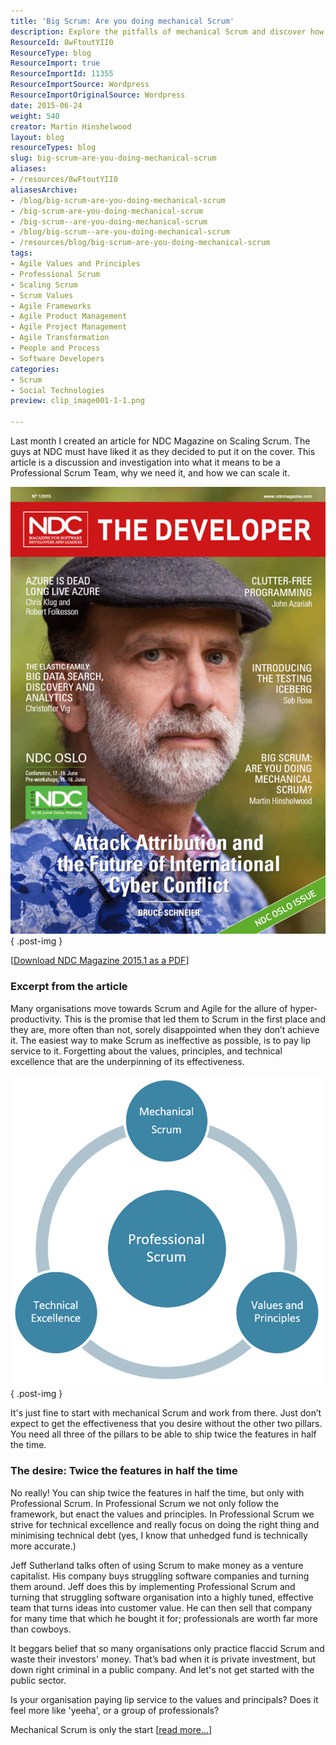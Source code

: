 ```yaml
---
title: 'Big Scrum: Are you doing mechanical Scrum'
description: Explore the pitfalls of mechanical Scrum and discover how to achieve true agility with Professional Scrum for enhanced productivity and team effectiveness.
ResourceId: 8wFtoutYII0
ResourceType: blog
ResourceImport: true
ResourceImportId: 11355
ResourceImportSource: Wordpress
ResourceImportOriginalSource: Wordpress
date: 2015-06-24
weight: 540
creator: Martin Hinshelwood
layout: blog
resourceTypes: blog
slug: big-scrum-are-you-doing-mechanical-scrum
aliases:
- /resources/8wFtoutYII0
aliasesArchive:
- /blog/big-scrum-are-you-doing-mechanical-scrum
- /big-scrum-are-you-doing-mechanical-scrum
- /big-scrum--are-you-doing-mechanical-scrum
- /blog/big-scrum--are-you-doing-mechanical-scrum
- /resources/blog/big-scrum-are-you-doing-mechanical-scrum
tags:
- Agile Values and Principles
- Professional Scrum
- Scaling Scrum
- Scrum Values
- Agile Frameworks
- Agile Product Management
- Agile Project Management
- Agile Transformation
- People and Process
- Software Developers
categories:
- Scrum
- Social Technologies
preview: clip_image001-1-1.png

---
```

Last month I created an article for NDC Magazine on Scaling Scrum. The guys at NDC must have liked it as they decided to put it on the cover. This article is a discussion and investigation into what it means to be a Professional Scrum Team, why we need it, and how we can scale it.

![clip_image001](images/clip_image001-1-1.png "clip_image001")
{ .post-img }

\[[Download NDC Magazine 2015.1 as a PDF](http://issuu.com/developermagazine/docs/ndc-magazine-1-2015-web/28)\]

### Excerpt from the article

Many organisations move towards Scrum and Agile for the allure of hyper-productivity. This is the promise that led them to Scrum in the first place and they are, more often than not, sorely disappointed when they don’t achieve it. The easiest way to make Scrum as ineffective as possible, is to pay lip service to it. Forgetting about the values, principles, and technical excellence that are the underpinning of its effectiveness.

![clip_image002](images/clip_image002-2-2.png "clip_image002")
{ .post-img }

It's just fine to start with mechanical Scrum and work from there. Just don’t expect to get the effectiveness that you desire without the other two pillars. You need all three of the pillars to be able to ship twice the features in half the time.

### The desire: Twice the features in half the time

No really! You can ship twice the features in half the time, but only with Professional Scrum. In Professional Scrum we not only follow the framework, but enact the values and principles. In Professional Scrum we strive for technical excellence and really focus on doing the right thing and minimising technical debt (yes, I know that unhedged fund is technically more accurate.)

Jeff Sutherland talks often of using Scrum to make money as a venture capitalist. His company buys struggling software companies and turning them around. Jeff does this by implementing Professional Scrum and turning that struggling software organisation into a highly tuned, effective team that turns ideas into customer value. He can then sell that company for many time that which he bought it for; professionals are worth far more than cowboys.

It beggars belief that so many organisations only practice flaccid Scrum and waste their investors' money. That’s bad when it is private investment, but down right criminal in a public company. And let's not get started with the public sector.

Is your organisation paying lip service to the values and principals? Does it feel more like 'yeeha', or a group of professionals?

Mechanical Scrum is only the start \[[read more...](http://issuu.com/developermagazine/docs/ndc-magazine-1-2015-web/28)\]
